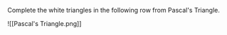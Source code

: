 Complete the white triangles in the following row from Pascal's Triangle.

![[Pascal's Triangle.png]]